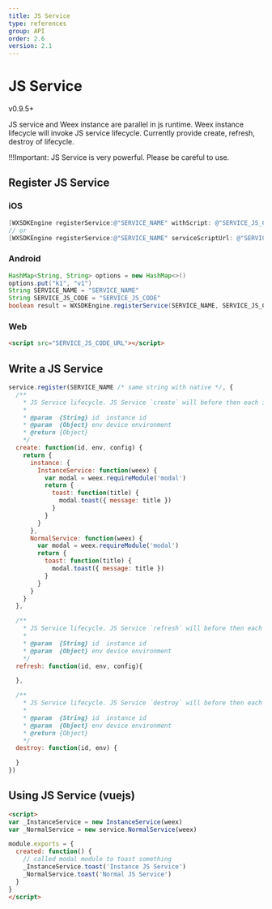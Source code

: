 ```yaml
---
title: JS Service
type: references
group: API
order: 2.6
version: 2.1
---
```



# JS Service

<span class="weex-version">v0.9.5+</span>

JS service and Weex instance are parallel in js runtime. Weex instance lifecycle will invoke JS service lifecycle. Currently provide create, refresh, destroy of lifecycle.

!!!Important: JS Service is very powerful. Please be careful to use.


## Register JS Service

### iOS
```objective-c
[WXSDKEngine registerService:@"SERVICE_NAME" withScript: @"SERVICE_JS_CODE" withOptions: @{}];
// or
[WXSDKEngine registerService:@"SERVICE_NAME" serviceScriptUrl: @"SERVICE_JS_URL" withOptions: @{}];
```

### Android
```java
HashMap<String, String> options = new HashMap<>()
options.put("k1", "v1")
String SERVICE_NAME = "SERVICE_NAME"
String SERVICE_JS_CODE = "SERVICE_JS_CODE"
boolean result = WXSDKEngine.registerService(SERVICE_NAME, SERVICE_JS_CODE, options)
```

### Web
```html
<script src="SERVICE_JS_CODE_URL"></script>
```



## Write a JS Service
```javascript
service.register(SERVICE_NAME /* same string with native */, {
  /**
    * JS Service lifecycle. JS Service `create` will before then each instance lifecycle `create`. The return param `instance` is Weex protected param. This object will return to instance global. Other params will in the `services` at instance.
    *
    * @param  {String} id  instance id
    * @param  {Object} env device environment
    * @return {Object}
    */
  create: function(id, env, config) {
    return {
      instance: {
        InstanceService: function(weex) {
          var modal = weex.requireModule('modal')
          return {
            toast: function(title) {
              modal.toast({ message: title })
            }
          }
        }
      },
      NormalService: function(weex) {
        var modal = weex.requireModule('modal')
        return {
          toast: function(title) {
            modal.toast({ message: title })
          }
        }
      }
    }
  },

  /**
    * JS Service lifecycle. JS Service `refresh` will before then each instance lifecycle `refresh`. If you want to reset variable or something on instance refresh.
    *
    * @param  {String} id  instance id
    * @param  {Object} env device environment
    */
  refresh: function(id, env, config){

  },

  /**
    * JS Service lifecycle. JS Service `destroy` will before then each instance lifecycle `destroy`. You can deleted variable here. If you doesn't detete variable define in JS Service. The variable will always in the js runtime. It's would be memory leak risk.
    *
    * @param  {String} id  instance id
    * @param  {Object} env device environment
    * @return {Object}
    */
  destroy: function(id, env) {

  }
})
```

## Using JS Service (vuejs)
```html
<script>
var _InstanceService = new InstanceService(weex)
var _NormalService = new service.NormalService(weex)

module.exports = {
  created: function() {
    // called modal module to toast something
    _InstanceService.toast('Instance JS Service')
    _NormalService.toast('Normal JS Service')
  }
}
</script>
```
